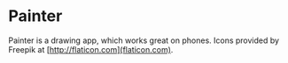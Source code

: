 # Painter

Painter is a drawing app, which works great on phones. Icons provided by Freepik at [http://flaticon.com](flaticon.com).
